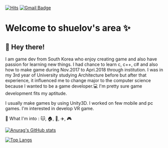 [![Hits](https://hits.seeyoufarm.com/api/count/incr/badge.svg?url=https%3A%2F%2Fgithub.com%2Fshuelov&count_bg=%23953DC8&title_bg=%23555555&icon=&icon_color=%23E7E7E7&title=hits&edge_flat=false)](https://hits.seeyoufarm.com)   [![Gmail Badge](https://img.shields.io/badge/Gmail-d14836?style=flat-square&logo=Gmail&logoColor=white&link=mailto:mikeng1114@gmail.com)](mailto:mikeng1114@gmail.com)

# Welcome to shuelov's area ✨
##  👋 Hey there!
 I am game dev from South Korea who enjoy creating game and also have passion for learning new things. I had chance to learn c, c++, c# and also how to make game during Nov.2017 to Apri.2018 through institution. I was in my 3rd year of University studying Architecture before but after that experience, it influenced me to change major to the computer science because I wanted to be a game developer.:computer: I'm pretty sure game development fits my aptitude. 

 I usually make games by using Unity3D. I worked on few mobile and pc games. I'm interested in develop VR game.

💖 What I'm into : :cat:, :house:, :muscle:, :airplane:, :video_game:




<!-- <div align=center> -->

[![Anurag's GitHub stats](https://github-readme-stats.vercel.app/api?username=shuelov&theme=buefy&show_icons=true)](https://github.com/anuraghazra/github-readme-stats)

[![Top Langs](https://github-readme-stats.vercel.app/api/top-langs/?username=anuraghazra&layout=compact)](https://github.com/anuraghazra/github-readme-stats)


<!-- </div> -->
  
  <!--
  ### test title
| Tables        | Are           | Cool  |
| ------------- |:-------------:| -----:|
| col 3 is      | right-aligned | $1600 |
| col 2 is      | centered      |   $12 |
| zebra stripes | are neat      |    $1 |

> Blockquotes are very handy in email to emulate reply text.
> This line is part of the same quote.

Quote break.

> This is a very long line that will still be quoted properly when it wraps. Oh boy let's keep writing to make sure this is long enough to actually wrap for everyone. Oh, you can *put* **Markdown** into a blockquote.

```C#
var s = "Say Something";
```
-->  
<!-- Links
[I'm an inline-style link](https://www.google.com)
[I'm an inline-style link with title](https://www.google.com "Google's Homepage")
-->

<!-- Lists
* this
- that
+ these
-->

  
<!--
**shuelov/shuelov** is a ✨ _special_ ✨ repository because its `README.md` (this file) appears on your GitHub profile.

Here are some ideas to get you started:

- 🔭 I’m currently working on ...
- 🌱 I’m currently learning ...
- 👯 I’m looking to collaborate on ...
- 🤔 I’m looking for help with ...
- 💬 Ask me about ...
- 📫 How to reach me: ...
- 😄 Pronouns: ...
- ⚡ Fun fact: ...
-->
